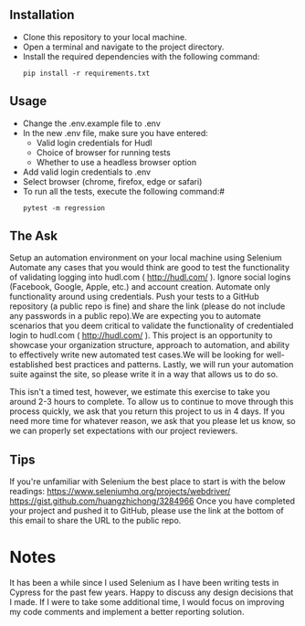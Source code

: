 ## Installation
   - Clone this repository to your local machine.
   - Open a terminal and navigate to the project directory.
   - Install the required dependencies with the following command:
        ```
        pip install -r requirements.txt
        ```


## Usage
- Change the .env.example file to .env
- In the new .env file, make sure you have entered:
    - Valid login credentials for Hudl
    - Choice of browser for running tests
    - Whether to use a headless browser option
- Add valid login credentials to .env
- Select browser (chrome, firefox, edge or safari)
- To run all the tests, execute the following command:#
    ```
    pytest -m regression
    ```

## The Ask

Setup an automation environment on your local machine using Selenium
Automate any cases that you would think are good to test the functionality of validating logging into hudl.com ( http://hudl.com/ ).
Ignore social logins (Facebook, Google, Apple, etc.) and account creation. Automate only functionality around using credentials.
Push your tests to a GitHub repository (a public repo is fine) and share the link (please do not include any passwords in a public repo).We are expecting you to automate scenarios that you deem critical to validate the functionality of credentialed login to hudl.com ( http://hudl.com/ ).
This project is an opportunity to showcase your organization structure, approach to automation, and ability to effectively write new automated test cases.We will be looking for well-established best practices and patterns. Lastly, we will run your automation suite against the site, so please write it in a way that allows us to do so.
 
This isn't a timed test, however, we estimate this exercise to take you around 2-3 hours to complete. To allow us to continue to move through this process quickly, we ask that you return this project to us in 4 days. If you need more time for whatever reason, we ask that you please let us know, so we can properly set expectations with our project reviewers.
 
## Tips
 
If you're unfamiliar with Selenium the best place to start is with the below readings:
https://www.seleniumhq.org/projects/webdriver/
https://gist.github.com/huangzhichong/3284966
Once you have completed your project and pushed it to GitHub, please use the link at the bottom of this email to share the URL to the public repo.

# Notes

It has been a while since I used Selenium as I have been writing tests in Cypress for the past few years. Happy to discuss any design decisions that I made.
If I were to take some additional time, I would focus on improving my code comments and implement a better reporting solution.